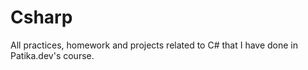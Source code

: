 # Csharp
 All practices, homework and projects related to C# that I have done in Patika.dev's course.
